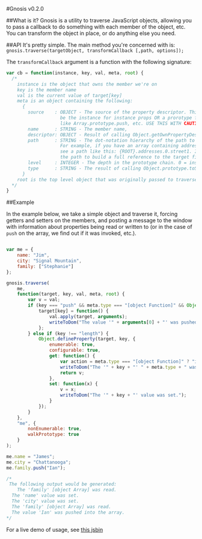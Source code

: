 #Gnosis v0.2.0

##What is it?
Gnosis is a utility to traverse JavaScript objects, allowing you to pass a callback to do something with each member of the object, etc. You can transform the object in place, or do anything else you need.

##API
It's pretty simple. The main method you're concerned with is: `gnosis.traverse(targetObject, transformCallback [,path, options]);`

The `transformCallback` argument is a function with the following signature: 

```javascript
var cb = function(instance, key, val, meta, root) {
  /*
    instance is the object that owns the member we're on
    key is the member name
    val is the current value of target[key]
    meta is an object containing the following:
      {
        source    : OBJECT - The source of the property descriptor. This could
                    be the instance for instance props OR a prorotype for things
                    like Array.prototype.push, etc. USE THIS WITH CAUTION!
        name      : STRING - The member name,
        descriptor: OBJECT - Result of calling Object.getOwnPropertyDescriptor(source, name),
        path      : STRING - The dot-notation hierarchy of the path to the member.
                    For example, if you have an array containing address objects, you might
                    see a path like this: {ROOT}.addresses.0.street1. It's possible to use
                    the path to build a full reference to the target field from the root
        level     : INTEGER - The depth in the prototype chain. 0 = instance, 1 first prototype, etc.
        type      : STRING - The result of calling Object.prototype.toString.call(instance[key]);
      }
    root is the top level object that was originally passed to traverse as the target.
  */
}
```

##Example

In the example below, we take a simple object and traverse it, forcing getters and setters on the members, and posting a message to the window with information about properties being read or written to (or in the case of `push` on the array, we find out if it was invoked, etc.).

```javascript

var me = {
    name: "Jim",
    city: "Signal Mountain",
    family: ["Stephanie"]
};

gnosis.traverse(
    me,
    function(target, key, val, meta, root) {
        var v = val;
        if (key === "push" && meta.type === "[object Function]" && Object.prototype.toString.call(target) === "[object Array]") {
            target[key] = function() {
                val.apply(target, arguments);
                writeToDom("The value '" + arguments[0] + "' was pushed into the array.");
            };
        } else if (key !== "length") {
            Object.defineProperty(target, key, {
                enumerable: true,
                configurable: true,
                get: function() {
                    var action = meta.type === "[object Function]" ? "invoked" : "read";
                    writeToDom("The '" + key + "' " + meta.type + " was " + action + ".");
                    return v;
                },
                set: function(x) {
                    v = x;
                    writeToDom("The '" + key + "' value was set.");
                }
            });
        }
    },
    "me", {
        nonEnumerable: true,
        walkPrototype: true
    }
);

me.name = "James";
me.city = "Chattanooga";
me.family.push("Ian");

/*
 The following output would be generated:
	The 'family' [object Array] was read.
  The 'name' value was set.
  The 'city' value was set.
  The 'family' [object Array] was read.
  The value 'Ian' was pushed into the array.
*/

```

For a live demo of usage, see [this jsbin](http://jsbin.com/ludew/9/edit?js,output)
